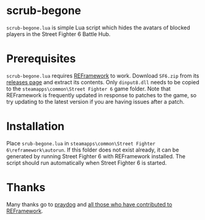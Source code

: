# scrub-begone
`scrub-begone.lua` is simple Lua script which hides the avatars of blocked players in the Street Fighter 6 Battle Hub.
# Prerequisites
`scrub-begone.lua` requires [REFramework](https://github.com/praydog/REFramework) to work. Download `SF6.zip` from its [releases page](https://github.com/praydog/REFramework/releases) and extract its contents. Only `dinput8.dll` needs to be copied to the `steamapps\common\Street Fighter 6` game folder. Note that REFramework is frequently updated in response to patches to the game, so try updating to the latest version if you are having issues after a patch.
# Installation
Place `srub-begone.lua` in `steamapps\common\Street Fighter 6\reframework\autorun`. If this folder does not exist already, it can be generated by running Street Fighter 6 with REFramework installed. The script should run automatically when Street Fighter 6 is started.
# Thanks
Many thanks go to [praydog](https://github.com/praydog) and [all those who have contributed to REFramework](https://github.com/praydog/REFramework/graphs/contributors).
